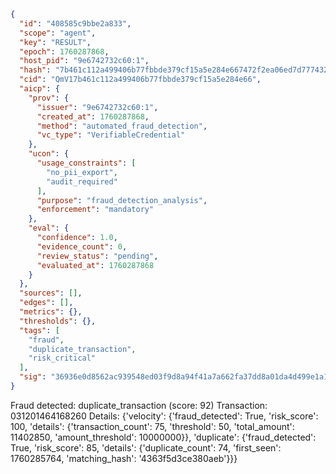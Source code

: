 ```json
{
  "id": "408585c9bbe2a833",
  "scope": "agent",
  "key": "RESULT",
  "epoch": 1760287868,
  "host_pid": "9e6742732c60:1",
  "hash": "7b461c112a499406b77fbbde379cf15a5e284e667472f2ea06ed7d7774326caa",
  "cid": "QmV17b461c112a499406b77fbbde379cf15a5e284e66",
  "aicp": {
    "prov": {
      "issuer": "9e6742732c60:1",
      "created_at": 1760287868,
      "method": "automated_fraud_detection",
      "vc_type": "VerifiableCredential"
    },
    "ucon": {
      "usage_constraints": [
        "no_pii_export",
        "audit_required"
      ],
      "purpose": "fraud_detection_analysis",
      "enforcement": "mandatory"
    },
    "eval": {
      "confidence": 1.0,
      "evidence_count": 0,
      "review_status": "pending",
      "evaluated_at": 1760287868
    }
  },
  "sources": [],
  "edges": [],
  "metrics": {},
  "thresholds": {},
  "tags": [
    "fraud",
    "duplicate_transaction",
    "risk_critical"
  ],
  "sig": "36936e0d8562ac939548ed03f9d8a94f41a7a662fa37dd8a01da4d499e1a1514"
}
```

Fraud detected: duplicate_transaction (score: 92)
Transaction: 031201464168260
Details: {'velocity': {'fraud_detected': True, 'risk_score': 100, 'details': {'transaction_count': 75, 'threshold': 50, 'total_amount': 11402850, 'amount_threshold': 10000000}}, 'duplicate': {'fraud_detected': True, 'risk_score': 85, 'details': {'duplicate_count': 74, 'first_seen': 1760285764, 'matching_hash': '4363f5d3ce380aeb'}}}